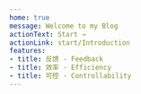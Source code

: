 ```yaml
---
home: true
message: Welcome to my Blog
actionText: Start →
actionLink: start/Introduction
features:
- title: 反馈 - Feedback 
- title: 效率 - Efficiency
- title: 可控 - Controllability
---
```


